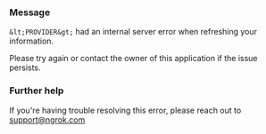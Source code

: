
### Message
`&lt;PROVIDER&gt;` had an internal server error when refreshing your information.

Please try again or contact the owner of this application if the issue persists.

### Further help
If you're having trouble resolving this error, please reach out to [support@ngrok.com](mailto:support@ngrok.com?subject=Help%20with%20ERR_NGROK_5533)

